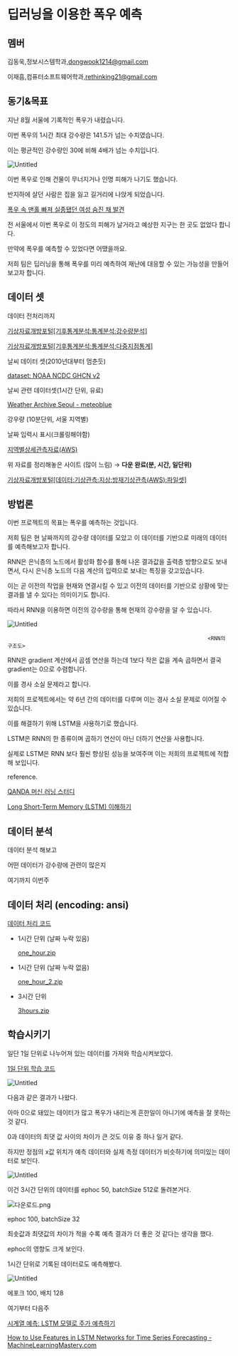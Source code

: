 # 딥러닝을 이용한 폭우 예측

## 멤버

김동욱,정보시스템학과,dongwook1214@gmail.com

이재흠,컴퓨터소프트웨어학과,rethinking21@gmail.com

## 동기&목표

지난 8월 서울에 기록적인 폭우가 내렸습니다.

이번 폭우의 1시간 최대 강수량은 141.5가 넘는 수치였습니다.

이는 평균적인 강수량인 30에 비해 4배가 넘는 수치입니다.

![Untitled](https://user-images.githubusercontent.com/69969001/204224371-f11b51e1-cae6-412c-853a-bcc8f5819a62.png)

이번 폭우로 인해 건물이 무너지거나 인명 피해가 나기도 했습니다.

반지하에 살던 사람은 집을 잃고 길거리에 나앉게 되었습니다.

[폭우 속 맨홀 빠져 실종됐던 여성 숨진 채 발견](https://www.ytn.co.kr/_ln/0103_202208120614289144)

전 서울에서 이번 폭우로 이 정도의 피해가 날거라고 예상한 지구는 한 곳도 없었다 합니다.

만약에 폭우를 예측할 수 있었다면 어땠을까요.

저희 팀은 딥러닝을 통해 폭우를 미리 예측하여 재난에 대응할 수 있는 가능성을 만들어보고자 합니다.

## 데이터 셋

데이터 전처리까지

[기상자료개방포털[기후통계분석:통계분석:강수량분석]](https://data.kma.go.kr/stcs/grnd/grndRnList.do)

[기상자료개방포털[기후통계분석:통계분석:다중지점통계]](https://data.kma.go.kr/climate/StatisticsDivision/selectStatisticsDivision.do?pgmNo=158)

날씨 데이터 셋(2010년대부터 멈춘듯)

[dataset: NOAA NCDC GHCN v2](https://iridl.ldeo.columbia.edu/SOURCES/.NOAA/.NCDC/.GHCN/.v2/IWMO+47108000+VALUE/)

날씨 관련 데이터셋(1시간 단위, 유료)

[Weather Archive Seoul - meteoblue](https://www.meteoblue.com/en/weather/archive/export/seoul_south-korea_1835848)

강우량 (10분단위, 서울 지역별)

[](https://data.seoul.go.kr/dataList/OA-1168/S/1/datasetView.do#)

날짜 입력시 표시(크롤링해야함)

[지역별상세관측자료(AWS)](https://www.weather.go.kr/weather/observation/aws_table_popup.jsp)

위 자료를 정리해놓은 사이트 (많이 느림) → **다운 완료(분, 시간, 일단위)**

[기상자료개방포털[데이터:기상관측:지상:방재기상관측(AWS):파일셋]](https://data.kma.go.kr/data/grnd/selectAwsRltmList.do?pgmNo=56&tabNo=1)

## 방법론

이번 프로젝트의 목표는 폭우를 예측하는 것입니다.

저희 팀은 현 날짜까지의 강수량 데이터를 모았고 이 데이터를 기반으로 미래의 데이터를 예측해보고자 합니다.

RNN은 은닉층의 노드에서 활성화 함수를 통해 나온 결과값을 출력층 방향으로도 보내면서, 다시 은닉층 노드의 다음 계산의 입력으로 보내는 특징을 갖고있습니다. 

이는 곧 이전의 작업을 현재와 연결시킬 수 있고 이전의 데이터를 기반으로 상황에 맞는 결과를 낼 수 있다는 의미이기도 합니다.

따라서 RNN을 이용하면 이전의 강수량을 통해 현재의 강수량을 알 수 있습니다.

![Untitled](https://user-images.githubusercontent.com/69969001/204224715-3afb5ab4-b5d8-4bc0-ae82-e700652f076f.png)

                                                                   <RNN의 구조도>

RNN은 gradient 계산에서 곱셈 연산을 하는데 1보다 작은 값을 계속 곱하면서 결국 gradient는  0으로 수렴합니다.

이를 경사 소실 문제라고 합니다.

저희의 프로젝트에서는 약 6년 간의 데이터를 다루며 이는 경사 소실 문제로 이어질 수 있습니다.

이를 해결하기 위해 LSTM을 사용하기로 했습니다.

LSTM은 RNN의 한 종류이며 곱하기 연산이 아닌 더하기 연산을 사용합니다.

실제로 LSTM은 RNN 보다 훨씬 향상된 성능을 보여주며 이는 저희의 프로젝트에 적합해 보입니다.

reference.

[QANDA 머신 러닝 스터디](https://blog.mathpresso.com/mathpresso-%EB%A8%B8%EC%8B%A0-%EB%9F%AC%EB%8B%9D-%EC%8A%A4%ED%84%B0%EB%94%94-12-rnn-recurrent-neural-nerwork-1-b28968016ca9)

[Long Short-Term Memory (LSTM) 이해하기](https://dgkim5360.tistory.com/entry/understanding-long-short-term-memory-lstm-kr)

## 데이터 분석

데이터 분석 해보고

어떤 데이터가 강수량에 관련이 많은지

여기까지 이번주

## 데이터 처리 (encoding: ansi)

[데이터 처리 코드](%E1%84%83%E1%85%B5%E1%86%B8%E1%84%85%E1%85%A5%E1%84%82%E1%85%B5%E1%86%BC%E1%84%8B%E1%85%B3%E1%86%AF%20%E1%84%8B%E1%85%B5%E1%84%8B%E1%85%AD%E1%86%BC%E1%84%92%E1%85%A1%E1%86%AB%20%E1%84%91%E1%85%A9%E1%86%A8%E1%84%8B%E1%85%AE%20%E1%84%8B%E1%85%A8%E1%84%8E%E1%85%B3%E1%86%A8%207015363766494161b9b9034c7a84b5d3/%E1%84%83%E1%85%A6%E1%84%8B%E1%85%B5%E1%84%90%E1%85%A5%20%E1%84%8E%E1%85%A5%E1%84%85%E1%85%B5%20%E1%84%8F%E1%85%A9%E1%84%83%E1%85%B3%209751d88fa3f249f198c9f64d80b80127.md) 

- 1시간 단위 (날짜 누락 있음)
    
    [one_hour.zip](%E1%84%83%E1%85%B5%E1%86%B8%E1%84%85%E1%85%A5%E1%84%82%E1%85%B5%E1%86%BC%E1%84%8B%E1%85%B3%E1%86%AF%20%E1%84%8B%E1%85%B5%E1%84%8B%E1%85%AD%E1%86%BC%E1%84%92%E1%85%A1%E1%86%AB%20%E1%84%91%E1%85%A9%E1%86%A8%E1%84%8B%E1%85%AE%20%E1%84%8B%E1%85%A8%E1%84%8E%E1%85%B3%E1%86%A8%207015363766494161b9b9034c7a84b5d3/one_hour.zip)
    
- 1시간 단위 (날짜 누락 없음)
    
    [one_hour_2.zip](%E1%84%83%E1%85%B5%E1%86%B8%E1%84%85%E1%85%A5%E1%84%82%E1%85%B5%E1%86%BC%E1%84%8B%E1%85%B3%E1%86%AF%20%E1%84%8B%E1%85%B5%E1%84%8B%E1%85%AD%E1%86%BC%E1%84%92%E1%85%A1%E1%86%AB%20%E1%84%91%E1%85%A9%E1%86%A8%E1%84%8B%E1%85%AE%20%E1%84%8B%E1%85%A8%E1%84%8E%E1%85%B3%E1%86%A8%207015363766494161b9b9034c7a84b5d3/one_hour_2.zip)
    
- 3시간 단위
    
    [3hours.zip](%E1%84%83%E1%85%B5%E1%86%B8%E1%84%85%E1%85%A5%E1%84%82%E1%85%B5%E1%86%BC%E1%84%8B%E1%85%B3%E1%86%AF%20%E1%84%8B%E1%85%B5%E1%84%8B%E1%85%AD%E1%86%BC%E1%84%92%E1%85%A1%E1%86%AB%20%E1%84%91%E1%85%A9%E1%86%A8%E1%84%8B%E1%85%AE%20%E1%84%8B%E1%85%A8%E1%84%8E%E1%85%B3%E1%86%A8%207015363766494161b9b9034c7a84b5d3/3hours.zip)
    

## 학습시키기

일단 1일 단위로 나누어져 있는 데이터를 가져와 학습시켜보았다.

[1일 단위 학습 코드](%E1%84%83%E1%85%B5%E1%86%B8%E1%84%85%E1%85%A5%E1%84%82%E1%85%B5%E1%86%BC%E1%84%8B%E1%85%B3%E1%86%AF%20%E1%84%8B%E1%85%B5%E1%84%8B%E1%85%AD%E1%86%BC%E1%84%92%E1%85%A1%E1%86%AB%20%E1%84%91%E1%85%A9%E1%86%A8%E1%84%8B%E1%85%AE%20%E1%84%8B%E1%85%A8%E1%84%8E%E1%85%B3%E1%86%A8%207015363766494161b9b9034c7a84b5d3/1%E1%84%8B%E1%85%B5%E1%86%AF%20%E1%84%83%E1%85%A1%E1%86%AB%E1%84%8B%E1%85%B1%20%E1%84%92%E1%85%A1%E1%86%A8%E1%84%89%E1%85%B3%E1%86%B8%20%E1%84%8F%E1%85%A9%E1%84%83%E1%85%B3%201695ac23a86748f28195660bfcdb7b22.md)

![Untitled](https://user-images.githubusercontent.com/69969001/204224402-df6fca70-5d79-42ff-814a-d3eac304b1d0.png)

다음과 같은 결과가 나왔다.

아마 0으로 돼있는 데이터가 많고 폭우가 내리는게 흔한일이 아니기에 예측을 잘 못하는 것 같다.

0과 데이터의 최댓 값 사이의 차이가 큰 것도 이유 중 하나 일거 같다.

하지만 정점의 x값 위치가 예측 데이터와 실제 측정 데이터가 비슷하기에 의미있는 데이터로 보인다.

![Untitled](https://user-images.githubusercontent.com/69969001/204224432-c044cb2c-7412-46f4-8e0b-08266fc9ca9a.png)

이건 3시간 단위의 데이터를 ephoc 50, batchSize 512로 돌려본거다.

![다운로드.png](https://user-images.githubusercontent.com/69969001/204224412-fc5d476a-a648-456b-8200-a86f75a3eebe.png)

ephoc 100, batchSize 32

최솟값과 최댓값의 차이가 적을 수록 예측 결과가 더 좋은 것 같다는 생각을 했다.

ephoc의 영향도 크게 보인다.

1시간 단위로 기록된 데이터로도 예측해봤다.

![Untitled](https://user-images.githubusercontent.com/69969001/204224421-baa7001d-4f17-44c8-ba00-a3db323c2653.png)

에포크 100, 배치 128

여기부터 다음주

[시계열 예측: LSTM 모델로 주가 예측하기](https://insightcampus.co.kr/2021/11/11/%EC%8B%9C%EA%B3%84%EC%97%B4-%EC%98%88%EC%B8%A1-lstm-%EB%AA%A8%EB%8D%B8%EB%A1%9C-%EC%A3%BC%EA%B0%80-%EC%98%88%EC%B8%A1%ED%95%98%EA%B8%B0/)

[How to Use Features in LSTM Networks for Time Series Forecasting - MachineLearningMastery.com](https://machinelearningmastery.com/use-features-lstm-networks-time-series-forecasting/)
